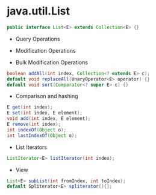 # java.util.List

```java
public interface List<E> extends Collection<E> {}
```
* Query Operations
* Modification Operations

* Bulk Modification Operations
```java
boolean addAll(int index, Collection<? extends E> c);
default void replaceAll(UnaryOperator<E> operator) {}
default void sort(Comparator<? super E> c) {}
```

* Comparison and hashing
```java
E get(int index);
E set(int index, E element);
void add(int index, E element);
E remove(int index);
int indexOf(Object o);
int lastIndexOf(Object o);
```
* List Iterators
```java
ListIterator<E> listIterator(int index);
```
* View
```java
List<E> subList(int fromIndex, int toIndex);
default Spliterator<E> spliterator(){};
```